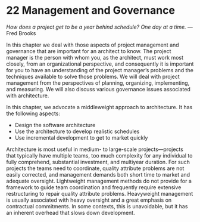 22 Management and Governance
===

_How does a project get to be a year behind schedule? One day at a time._
—Fred Brooks

In this chapter we deal with those aspects of project management and governance that are important for an architect to know. The project manager is the person with whom you, as the architect, must work most closely, from an organizational perspective, and consequently it is important for you to have an understanding of the project manager’s problems and the techniques available to solve those problems. We will deal with project management from the perspectives of planning, organizing, implementing, and measuring. We will also discuss various governance issues associated with architecture.

In this chapter, we advocate a middleweight approach to architecture. It has the following aspects:

* Design the software architecture
* Use the architecture to develop realistic schedules
* Use incremental development to get to market quickly

Architecture is most useful in medium- to large-scale projects—projects that typically have multiple teams, too much complexity for any individual to fully comprehend, substantial investment, and multiyear duration. For such projects the teams need to coordinate, quality attribute problems are not easily corrected, and management demands both short time to market and adequate oversight. Lightweight management methods do not provide for a framework to guide team coordination and frequently require extensive restructuring to repair quality attribute problems. Heavyweight management is usually associated with heavy oversight and a great emphasis on contractual commitments. In some contexts, this is unavoidable, but it has an inherent overhead that slows down development.
